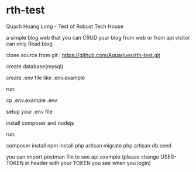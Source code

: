 # rth-test

Quach Hoang Long  - Test of Robust Tech House

a simple blog web that you can CRUD your blog from web or from api
visitor can only Read blog

clone source from git : https://github.com/Aquariues/rth-test.git

create database(mysql)

create .env file like .env.example

run:

cp .env.example .env

setup your .env file

install composer and nodejs

run:

composer install
npm install
php artisan migrate
php artisan db:seed

you can import postman file to see api example (please change USER-TOKEN in header with your TOKEN you see when you login)

